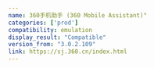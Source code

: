 ```yaml
---
name: 360手机助手 (360 Mobile Assistant)"
categories: ['prod']
compatibility: emulation
display_result: "Compatible"
version_from: "3.0.2.109"
link: https://sj.360.cn/index.html
---
```

